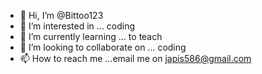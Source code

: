 - 👋 Hi, I’m @Bittoo123
- 👀 I’m interested in ... coding 
- 🌱 I’m currently learning ... to teach 
- 💞️ I’m looking to collaborate on ... coding 
- 📫 How to reach me ...email me on japis586@gmail.com

<!---
Bittoo123/Bittoo123 is a ✨ special ✨ repository because its `README.md` (this file) appears on your GitHub profile.
You can click the Preview link to take a look at your changes.
--->
